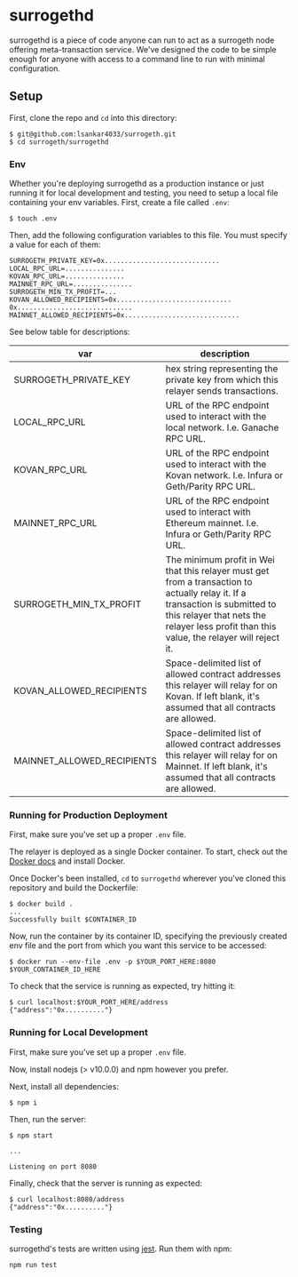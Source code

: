 # surrogethd

surrogethd is a piece of code anyone can run to act as a surrogeth node offering meta-transaction service. We've designed the code to be simple enough for anyone with access to a command line to run with minimal configuration.

## Setup

First, clone the repo and `cd` into this directory:

```
$ git@github.com:lsankar4033/surrogeth.git
$ cd surrogeth/surrogethd
```

### Env

Whether you're deploying surrogethd as a production instance or just running it for local development and testing, you need to setup a local file containing your env variables. First, create a file called `.env`:

```
$ touch .env
```

Then, add the following configuration variables to this file. You must specify a value for each of them:

```
SURROGETH_PRIVATE_KEY=0x.............................
LOCAL_RPC_URL=...............
KOVAN_RPC_URL=...............
MAINNET_RPC_URL=...............
SURROGETH_MIN_TX_PROFIT=...
KOVAN_ALLOWED_RECIPIENTS=0x............................. 0x.............................
MAINNET_ALLOWED_RECIPIENTS=0x.............................
```

See below table for descriptions:

| var                        | description                                                                                                                                                                                                                |
| -------------------------- | -------------------------------------------------------------------------------------------------------------------------------------------------------------------------------------------------------------------------- |
| SURROGETH_PRIVATE_KEY      | hex string representing the private key from which this relayer sends transactions.                                                                                                                                        |
| LOCAL_RPC_URL              | URL of the RPC endpoint used to interact with the local network. I.e. Ganache RPC URL.                                                                                                                                     |
| KOVAN_RPC_URL              | URL of the RPC endpoint used to interact with the Kovan network. I.e. Infura or Geth/Parity RPC URL.                                                                                                                       |
| MAINNET_RPC_URL            | URL of the RPC endpoint used to interact with Ethereum mainnet. I.e. Infura or Geth/Parity RPC URL.                                                                                                                        |
| SURROGETH_MIN_TX_PROFIT    | The minimum profit in Wei that this relayer must get from a transaction to actually relay it. If a transaction is submitted to this relayer that nets the relayer less profit than this value, the relayer will reject it. |
| KOVAN_ALLOWED_RECIPIENTS   | Space-delimited list of allowed contract addresses this relayer will relay for on Kovan. If left blank, it's assumed that all contracts are allowed.                                                                       |
| MAINNET_ALLOWED_RECIPIENTS | Space-delimited list of allowed contract addresses this relayer will relay for on Mainnet. If left blank, it's assumed that all contracts are allowed.                                                                     |

### Running for Production Deployment

First, make sure you've set up a proper `.env` file.

The relayer is deployed as a single Docker container. To start, check out the [Docker docs](https://docs.docker.com) and install Docker.

Once Docker's been installed, `cd` to `surrogethd` wherever you've cloned this repository and build the Dockerfile:

```
$ docker build .
...
Successfully built $CONTAINER_ID
```

Now, run the container by its container ID, specifying the previously created env file and the port from which you want this service to be accessed:

```
$ docker run --env-file .env -p $YOUR_PORT_HERE:8080 $YOUR_CONTAINER_ID_HERE
```

To check that the service is running as expected, try hitting it:

```
$ curl localhost:$YOUR_PORT_HERE/address
{"address":"0x.........."}
```

### Running for Local Development

First, make sure you've set up a proper `.env` file.

Now, install nodejs (> v10.0.0) and npm however you prefer.

Next, install all dependencies:

```
$ npm i
```

Then, run the server:

```
$ npm start

...

Listening on port 8080
```

Finally, check that the server is running as expected:

```
$ curl localhost:8080/address
{"address":"0x.........."}
```

### Testing

surrogethd's tests are written using [jest](https://jestjs.io/en/). Run them with npm:

```
npm run test
```
